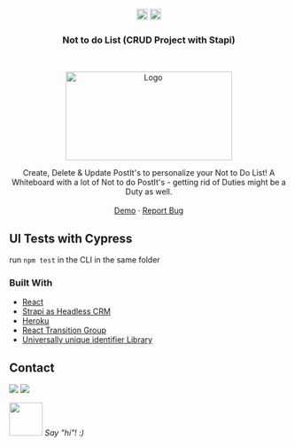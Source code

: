 <!-- https://www.markdownguide.org/basic-syntax/#reference-style-links-->
<!-- search and replace  portfolio2 -->

<p align="center">
  <a href="mailto:a.quinkenstein@gmail.com"><img src="https://image.flaticon.com/icons/svg/725/725643.svg" height="20" width="20" /></a>
  <a href="https://linkedin.com/in/AnneQuinkenstein"><img src="https://cdn.jsdelivr.net/npm/simple-icons@3.0.1/icons/linkedin.svg" height="20"     width="20" /></a>
</p>

<!-- PROJECT LOGO -->

  <h3 align="center">Not to do List (CRUD Project with Stapi)</h3>

<br />
<p align="center">
  <a href="https://aquin-todolist.netlify.app/">
    <img src="https://i.imgur.com/byHVXBW.png" alt="Logo" width="300" height="160">
  </a>

  <p align="center">
  Create, Delete & Update PostIt's to personalize your Not to Do List! 
  A Whiteboard with a lot of Not to do PostIt's - getting rid of Duties might be a Duty as well. 
    <br />
    <br />
    <a href="https://aquin-todolist.netlify.app/">Demo</a>
    ·
    <a href="https://github.com/AnneQuinkenstein/list/issues">Report Bug</a>
  </p>
</p>

## UI Tests with Cypress 
run `npm test` in the CLI in the same folder

### Built With

- [React](https://reactjs.org/)
- [Strapi as Headless CRM](https://strapi.io/)
- [Heroku](https://www.heroku.com/)
- [React Transition Group](http://reactcommunity.org/react-transition-group/)
- [Universally unique identifier Library ](https://www.npmjs.com/package/uuidv4)

## Contact

<p> <a target="_blank" href="https://www.linkedin.com/in/anne-quinkenstein"><img src="https://img.shields.io/badge/-LinkedIn-0077B5?style=for-the-badge&logo=Linkedin&logoColor=white"></img></a>
<a target="_blank" href="mailto:a.quinkenstein@gmail.com"><img src="https://img.shields.io/badge/-Gmail-D14836?style=for-the-badge&logo=Gmail&logoColor=white"></img></a>
</p>

<img src="https://media.giphy.com/media/LnQjpWaON8nhr21vNW/giphy.gif" width="60"> <em>Say "hi"! :)</em>
